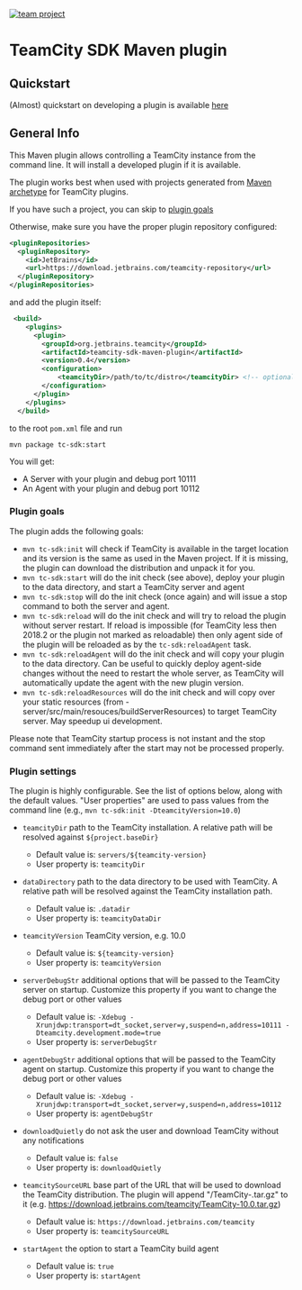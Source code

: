 [![team project](http://jb.gg/badges/team.svg)](https://confluence.jetbrains.com/display/ALL/JetBrains+on+GitHub)

TeamCity SDK Maven plugin
=========================

## Quickstart

 (Almost) quickstart on developing a plugin is available [here](https://github.com/nskvortsov/teamcity-sdk-maven-plugin/wiki/Developing-TeamCity-plugin)

## General Info

This Maven plugin allows controlling a TeamCity instance from the command line. It will install a developed plugin if it is available. 

The plugin works best when used with projects generated from [Maven archetype](https://plugins.jetbrains.com/docs/teamcity/developing-plugins-using-maven.html#DevelopingPluginsUsingMaven-MavenArchetypes) for TeamCity plugins.

If you have such a project, you can skip to [plugin goals](#plugin-goals)

Otherwise, make sure you have the proper plugin repository configured:
```xml
<pluginRepositories>
  <pluginRepository>
    <id>JetBrains</id>
    <url>https://download.jetbrains.com/teamcity-repository</url>
  </pluginRepository>
</pluginRepositories>
```
and add the plugin itself:

```xml
 <build>
    <plugins>
      <plugin>
        <groupId>org.jetbrains.teamcity</groupId>
        <artifactId>teamcity-sdk-maven-plugin</artifactId>
        <version>0.4</version>
        <configuration>
            <teamcityDir>/path/to/tc/distro</teamcityDir> <!-- optional -->
        </configuration>
      </plugin>
    </plugins>
  </build>
```
to the root ```pom.xml``` file and run

```mvn package tc-sdk:start```

You will get:
* A Server with your plugin and debug port 10111
* An Agent with your plugin and debug port 10112

### Plugin goals

The plugin adds the following goals:

* ```mvn tc-sdk:init``` will check if TeamCity is available in the target location and its version is the same as used in the Maven project. If it is missing, the plugin can download the distribution and unpack it for you.
* ```mvn tc-sdk:start``` will do the init check (see above), deploy your plugin to the data directory, and start a TeamCity server and agent
* ```mvn tc-sdk:stop``` will do the init check (once again) and will issue a stop command to both the server and agent.
* ```mvn tc-sdk:reload``` will do the init check and will try to reload the plugin without server restart. If reload is impossible (for TeamCity less then 2018.2 or the plugin not marked as reloadable) then only agent side of the plugin will be reloaded as by the ```tc-sdk:reloadAgent``` task. 
* ```mvn tc-sdk:reloadAgent``` will do the init check and will copy your plugin to the data directory. Can be useful to quickly deploy agent-side changes without the need to restart the whole server, as TeamCity will automatically update the agent with the new plugin version.
* ```mvn tc-sdk:reloadResources``` will do the init check and will copy over your static resources (from <plugin>-server/src/main/resouces/buildServerResources) to target TeamCity server. May speedup ui development.

Please note that TeamCity startup process is not instant and the stop command sent immediately after the start may not be processed properly.

### Plugin settings

The plugin is highly configurable. See the list of options below, along with the default values. "User properties" are used to pass values from the command line (e.g., ```mvn tc-sdk:init -DteamcityVersion=10.0```)

- ```teamcityDir```	path to the TeamCity installation. A relative path will be resolved against ```${project.baseDir}```
  - Default value is: ```servers/${teamcity-version}```
  - User property is: ```teamcityDir```

- ```dataDirectory``` 	path to the data directory to be used with TeamCity. A relative path will be resolved against the TeamCity installation path.
  - Default value is: ```.datadir```
  - User property is: ```teamcityDataDir```

- ```teamcityVersion``` TeamCity version, e.g. 10.0
  - Default value is: ```${teamcity-version}```
  - User property is: ```teamcityVersion```

- ```serverDebugStr``` 	additional options that will be passed to the TeamCity server on startup. Customize this property if you want to change the debug port or other values
  - Default value is: ```-Xdebug -Xrunjdwp:transport=dt_socket,server=y,suspend=n,address=10111 -Dteamcity.development.mode=true```
  - User property is: ```serverDebugStr```

- ```agentDebugStr``` 	additional options that will be passed to the TeamCity agent on startup. Customize this property if you want to change the debug port or other values
  - Default value is: ```-Xdebug -Xrunjdwp:transport=dt_socket,server=y,suspend=n,address=10112```
  - User property is: ```agentDebugStr```

- ```downloadQuietly``` do not ask the user and download TeamCity without any notifications
  - Default value is: ```false```
  - User property is: ```downloadQuietly```

- ```teamcitySourceURL``` base part of the URL that will be used to download the TeamCity distribution. The plugin will append "/TeamCity-<version>.tar.gz" to it (e.g. https://download.jetbrains.com/teamcity/TeamCity-10.0.tar.gz)
  - Default value is: ```https://download.jetbrains.com/teamcity```
  - User property is: ```teamcitySourceURL```

- ```startAgent``` the option to start a TeamCity build agent
  - Default value is: ```true```
  - User property is: ```startAgent```

